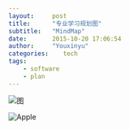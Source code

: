 ```yaml
---
layout:     post
title:      "专业学习规划图"
subtitle:   "MindMap"
date:       2015-10-20 17:06:54
author:     "Youxinyu"
categories:    tech
tags:
    - software
    - plan
---
```

![图](http://7xle3b.com1.z0.glb.clouddn.com/yxypng.png)
<!--iframe id="embed_dom" name="embed_dom" frameborder="0" style="border:1px solid #000;display:block;width:730px; height:520px;" src="https://www.processon.com/embed/56147dcbe4b0947fc05c3645"></iframe-->
![Apple](http://7xle3b.com1.z0.glb.clouddn.com/yxyApple.png)